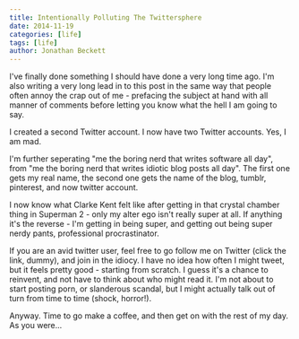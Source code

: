 ```yaml
---
title: Intentionally Polluting The Twittersphere
date: 2014-11-19
categories: [life]
tags: [life]
author: Jonathan Beckett
---
```


I've finally done something I should have done a very long time ago. I'm also writing a very long lead in to this post in the same way that people often annoy the crap out of me - prefacing the subject at hand with all manner of comments before letting you know what the hell I am going to say.

I created a second Twitter account. I now have two Twitter accounts. Yes, I am mad.

I'm further seperating "me the boring nerd that writes software all day", from "me the boring nerd that writes idiotic blog posts all day". The first one gets my real name, the second one gets the name of the blog, tumblr, pinterest, and now twitter account.

I now know what Clarke Kent felt like after getting in that crystal chamber thing in Superman 2 - only my alter ego isn't really super at all. If anything it's the reverse - I'm getting in being super, and getting out being super nerdy pants, professional procrastinator.

If you are an avid twitter user, feel free to go follow me on Twitter (click the link, dummy), and join in the idiocy. I have no idea how often I might tweet, but it feels pretty good - starting from scratch. I guess it's a chance to reinvent, and not have to think about who might read it. I'm not about to start posting porn, or slanderous scandal, but I might actually talk out of turn from time to time (shock, horror!).

Anyway. Time to go make a coffee, and then get on with the rest of my day. As you were...
